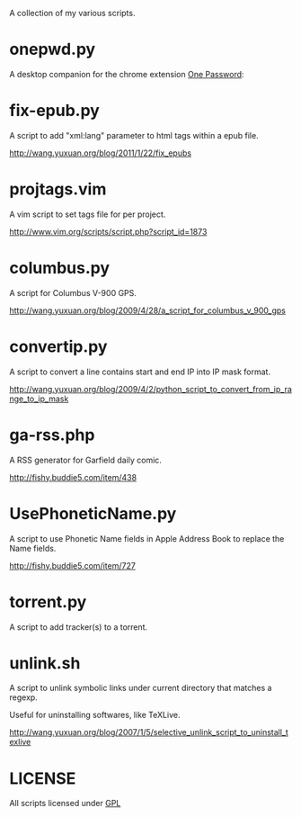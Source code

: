 A collection of my various scripts.

onepwd.py
=========

A desktop companion for the chrome extension [One Password](https://chrome.google.com/webstore/detail/pahmlghhaoabdlhnkmmjbkcmdamjccjj):

fix-epub.py
===========

A script to add "xml:lang" parameter to html tags within a epub file.

http://wang.yuxuan.org/blog/2011/1/22/fix_epubs

projtags.vim
============

A vim script to set tags file for per project.

http://www.vim.org/scripts/script.php?script_id=1873

columbus.py
===========

A script for Columbus V-900 GPS.

http://wang.yuxuan.org/blog/2009/4/28/a_script_for_columbus_v_900_gps

convertip.py
============

A script to convert a line contains start and end IP into IP mask format. 

http://wang.yuxuan.org/blog/2009/4/2/python_script_to_convert_from_ip_range_to_ip_mask

ga-rss.php
==========

A RSS generator for Garfield daily comic.

http://fishy.buddie5.com/item/438

UsePhoneticName.py
==================

A script to use Phonetic Name fields in Apple Address Book to replace the Name fields.

http://fishy.buddie5.com/item/727

torrent.py
==========

A script to add tracker(s) to a torrent.

unlink.sh
=========

A script to unlink symbolic links under current directory that matches a regexp.

Useful for uninstalling softwares, like TeXLive.

http://wang.yuxuan.org/blog/2007/1/5/selective_unlink_script_to_uninstall_texlive

LICENSE
=======

All scripts licensed under [GPL](http://www.gnu.org/licenses/gpl.html)
